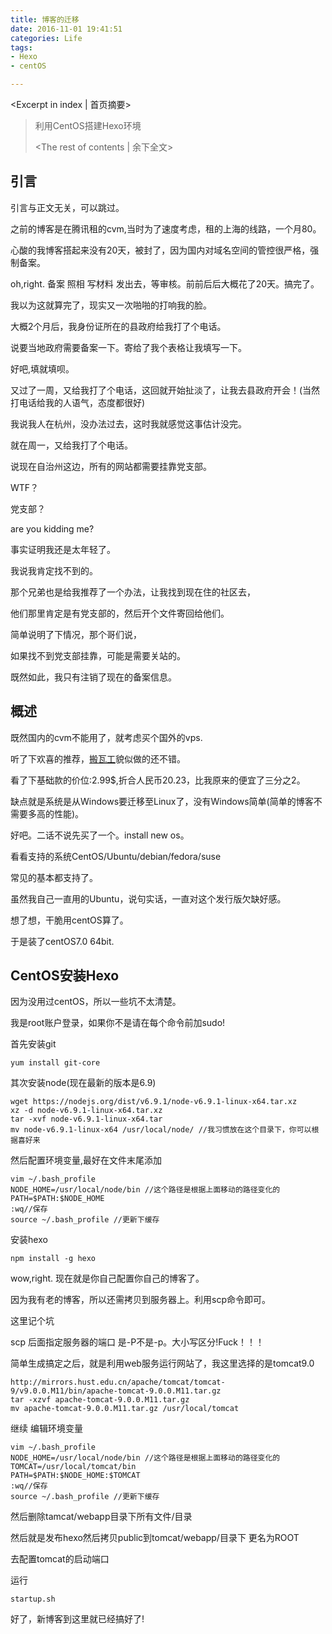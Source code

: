 ```yaml
---
title: 博客的迁移
date: 2016-11-01 19:41:51
categories: Life
tags: 
- Hexo
- centOS

---
```

<Excerpt in index | 首页摘要> 
> 利用CentOS搭建Hexo环境
> <!-- more -->
> <The rest of contents | 余下全文> 

##  引言  ##

引言与正文无关，可以跳过。

之前的博客是在腾讯租的cvm,当时为了速度考虑，租的上海的线路，一个月80。

心酸的我博客搭起来没有20天，被封了，因为国内对域名空间的管控很严格，强制备案。

oh,right. 备案 照相 写材料 发出去，等审核。前前后后大概花了20天。搞完了。

我以为这就算完了，现实又一次啪啪的打响我的脸。

大概2个月后，我身份证所在的县政府给我打了个电话。

说要当地政府需要备案一下。寄给了我个表格让我填写一下。

好吧,填就填呗。



又过了一周，又给我打了个电话，这回就开始扯淡了，让我去县政府开会！(当然打电话给我的人语气，态度都很好)

我说我人在杭州，没办法过去，这时我就感觉这事估计没完。



就在周一，又给我打了个电话。

说现在自治州这边，所有的网站都需要挂靠党支部。

WTF？

党支部？

are you kidding me?

事实证明我还是太年轻了。

我说我肯定找不到的。

那个兄弟也是给我推荐了一个办法，让我找到现在住的社区去，

他们那里肯定是有党支部的，然后开个文件寄回给他们。



简单说明了下情况，那个哥们说，

如果找不到党支部挂靠，可能是需要关站的。



既然如此，我只有注销了现在的备案信息。



##  概述  ##

既然国内的cvm不能用了，就考虑买个国外的vps.

听了下欢喜的推荐，[搬瓦工](https://bandwagonhost.com/)貌似做的还不错。

看了下基础款的价位:2.99$,折合人民币20.23，比我原来的便宜了三分之2。

缺点就是系统是从Windows要迁移至Linux了，没有Windows简单(简单的博客不需要多高的性能)。

好吧。二话不说先买了一个。install new os。

看看支持的系统CentOS/Ubuntu/debian/fedora/suse

常见的基本都支持了。

虽然我自己一直用的Ubuntu，说句实话，一直对这个发行版欠缺好感。

想了想，干脆用centOS算了。

于是装了centOS7.0 64bit.



##   CentOS安装Hexo ##

因为没用过centOS，所以一些坑不太清楚。

我是root账户登录，如果你不是请在每个命令前加sudo!

首先安装git

```shell
yum install git-core
```

其次安装node(现在最新的版本是6.9)

```shell
wget https://nodejs.org/dist/v6.9.1/node-v6.9.1-linux-x64.tar.xz
xz -d node-v6.9.1-linux-x64.tar.xz
tar -xvf node-v6.9.1-linux-x64.tar
mv node-v6.9.1-linux-x64 /usr/local/node/ //我习惯放在这个目录下，你可以根据喜好来
```

然后配置环境变量,最好在文件末尾添加

```shell
vim ~/.bash_profile
NODE_HOME=/usr/local/node/bin //这个路径是根据上面移动的路径变化的
PATH=$PATH:$NODE_HOME
:wq//保存
source ~/.bash_profile //更新下缓存
```

安装hexo

```shell
npm install -g hexo
```

wow,right. 现在就是你自己配置你自己的博客了。

因为我有老的博客，所以还需拷贝到服务器上。利用scp命令即可。

这里记个坑

scp 后面指定服务器的端口 是-P不是-p。大小写区分!Fuck！！！

简单生成搞定之后，就是利用web服务运行网站了，我这里选择的是tomcat9.0

```shell
http://mirrors.hust.edu.cn/apache/tomcat/tomcat-9/v9.0.0.M11/bin/apache-tomcat-9.0.0.M11.tar.gz
tar -xzvf apache-tomcat-9.0.0.M11.tar.gz
mv apache-tomcat-9.0.0.M11.tar.gz /usr/local/tomcat
```

继续 编辑环境变量

```shell
vim ~/.bash_profile
NODE_HOME=/usr/local/node/bin //这个路径是根据上面移动的路径变化的
TOMCAT=/usr/local/tomcat/bin
PATH=$PATH:$NODE_HOME:$TOMCAT
:wq//保存
source ~/.bash_profile //更新下缓存
```

然后删除tamcat/webapp目录下所有文件/目录

然后就是发布hexo然后拷贝public到tomcat/webapp/目录下 更名为ROOT

去配置tomcat的启动端口

运行

```shell
startup.sh
```

好了，新博客到这里就已经搞好了!
